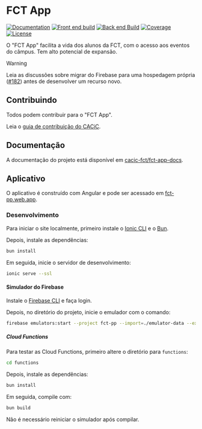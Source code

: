 # FCT App

[![Documentation](https://img.shields.io/badge/docs-blue)](https://cacic-fct.github.io/fct-app-docs)
[![Front end build](https://img.shields.io/github/actions/workflow/status/cacic-fct/fct-app/frontend-ci.yml?branch=main&logo=github)](https://github.com/cacic-fct/fct-app/actions)
[![Back end Build](https://img.shields.io/github/actions/workflow/status/cacic-fct/fct-app/backend-ci.yml?branch=main&logo=github)](https://github.com/cacic-fct/fct-app/actions)
[![Coverage](https://img.shields.io/codecov/c/github/cacic-fct/fct-app/main?logo=codecov)](https://codecov.io/gh/cacic-fct/fct-app)
[![License](https://img.shields.io/badge/license-AGPL–3.0–only-red)](https://github.com/cacic-fct/fct-app/blob/main/License.txt)

O "FCT App" facilita a vida dos alunos da FCT, com o acesso aos eventos do câmpus. Tem alto potencial de expansão.

> [!WARNING]  
> Leia as discussões sobre migrar do Firebase para uma hospedagem própria ([#182](https://github.com/cacic-fct/fct-app/discussions/182)) antes de desenvolver um recurso novo.

## Contribuindo

Todos podem contribuir para o "FCT App".

Leia o [guia de contribuição do CACiC](https://github.com/cacic-fct/.github/blob/main/Contributing.md).

## Documentação

A documentação do projeto está disponível em [cacic-fct/fct-app-docs](https://github.com/cacic-fct/fct-app-docs).

## Aplicativo

O aplicativo é construído com Angular e pode ser acessado em [fct-pp.web.app](https://fct-pp.web.app).

### Desenvolvimento

Para iniciar o site localmente, primeiro instale o [Ionic CLI](https://ionicframework.com/docs/cli) e o [Bun](https://bun.sh/).

Depois, instale as dependências:

```bash
bun install
```

Em seguida, inicie o servidor de desenvolvimento:

```bash
ionic serve --ssl
```

#### Simulador do Firebase

Instale o [Firebase CLI](https://firebase.google.com/docs/cli) e faça login.

Depois, no diretório do projeto, inicie o emulador com o comando:

```bash
firebase emulators:start --project fct-pp --import=./emulator-data --export-on-exit
```

##### Cloud Functions

Para testar as Cloud Functions, primeiro altere o diretório para `functions`:

```bash
cd functions
```

Depois, instale as dependências:

```bash
bun install
```

Em seguida, compile com:

```bash
bun build
```

Não é necessário reiniciar o simulador após compilar.

